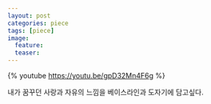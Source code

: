 ```yaml
---
layout: post
categories: piece
tags: [piece]
image:
  feature:
  teaser:
---
```


{% youtube https://youtu.be/gpD32Mn4F6g %}

내가 꿈꾸던 사랑과 자유의 느낌을 베이스라인과 도자기에 담고싶다.
